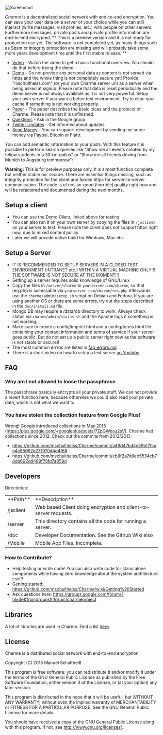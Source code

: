 ![Screenshot](https://raw.githubusercontent.com/mschultheiss/Charme/master/demo/vid.gif "Screenshot")

*﻿Charme* is a decentralized social network with end-to-end encryption. You can save your user data on a server of your choice while you can still interact (write messages, visit profiles, etc.) with people on other servers. Furthermore messages, private posts and private profile information are end-to-end encrypted. ** This is a preview version and it is not ready for production use yet.
The software is not completed yet, as many things such as Spam or integrity protection are missing and will probably take some more years development time until the first stable release. **

- [Video](https://www.youtube.com/watch?v=FwAmeVs_fJc&feature=youtu.be) - Watch the video to get a basic functional overview. You should do that before trying the demo.
- [Demo](http://mschultheiss.github.io/Charme/client/v1)  - Do not provide any personal data as content is not served via https and the whole thing is not completely secure yet! Provide "mschultheiss.com" (or your own Charme server url) as a server when being asked at signup. Please note that data is reset periodically and the demo server is not always available as it is not very powerful. Setup your own server if you want a better test environment. Try to clear your cache if something is not working properly.
- [Paper](https://rawgit.com/mschultheiss/Charme/master/doc/tex/main.pdf) - The paper describes the basic ideas and the protocol of Charme. Please note that it is unfinished.
- [Questions](https://groups.google.com/forum/?hl=de&fromgroups#!forum/charmeproject) - Ask in the Google group
- [Twitter Updates](https://twitter.com/m_schultheiss) - Get informed about updates
- [Send Money](http://mschultheiss.github.io/Charme/support.html) - You can support development by sending me some money via Paypal, Bitcoin or Flattr.


You can add semantic information to your posts. With this feature it is possible to perform search queries like "Show me all events created by my fellow students in a 30 km radius" or "Show me all friends driving from Munich to Augsburg tommorrow":

**Warning:** This is for preview purposes only. It is almost function complete but neither stable nor secure.
There are essential things missing, such as integrity protection for the client and forced https for server-to-server communication.
The code is of not-so-good (horrible) quality right now and will be refactored and documented during the next months.


## Setup a client
  * You can use the Demo Client, linked above for testing
  * You can also run it on your own server by copying the files in `/jsclient` on your server to test. Please note the client does not support https right now, due to mixed content policy.
  * Later we will provide native build for Windows, Mac etc.

## Setup a Server
 * IT IS RECOMMENDED TO SETUP SERVERS IN A CLOSED TEST ENVIRONMENT (INTRANET etc.) WITHIN A VIRTUAL MACHINE ONLY!!! THE SOFTWARE IS NOT SECURE AT THE MOMENT!!!
 * Setting up a server requires solid knowledge of GNU/Linux
 * Copy the files in `/server/charme` to `yourserver.com/charme`, so that req.php is accessable via `yourserver.com/charme/req.php`
 Afterwards use the `charme/admin/setup.sh` script on Debian and Fedora. If you are using another OS or there are some errors, try out the steps described in the `doc/install.md` file.
 * Mongo DB may require a /data/db directory to work. Always check status via `charme/admin/status.sh` and the Apache logs if something is not working.
 * Make sure to create a config/imprint.html and a config/terms.html file containing your contact information and terms of service if your server goes public. But do not set up a public server right now as the software is not stable or secure!!
 * The most common errros are listed in <a href="/doc/faq_errors.md">faq_errors.md</a>.
 * There is a short video on how to setup a test server [on Youtube](https://www.youtube.com/watch?v=UD0n1dnh57k)



## FAQ

### Why am I not allowed to loose the passphrase
The passphrase basically encrypts all your private stuff. We can not provide a revert function here, because otherwise we could also read your private data, which is not what we want to.

### You have stolen the collection feature from Google Plus!
Wrong! Google introduced collections in May 2015 (https://plus.google.com/+googleplus/posts/7ZpGWeou2sV).
Charme had collections since 2012. Check out the commits from 2012/2013:
* https://github.com/mschultheiss/Charme/commit/a46d47bd4c59bf7fcae4c85992d271970d4e4f68
* https://github.com/mschultheiss/Charme/commit/eb8f2a7d8eb5534cb76db692dd489f78fd7a859d





## Developers
Directories:

<table>
  <tr>
  <td>**Path**</td>
  <td>**Description**</td>
  </tr>
  <tr>
    <td>/jsclient</td>
    <td>Web based Client doing encryption and client-to-server requests.</td>
  </tr>
  <tr>
    <td>/server</td>
    <td>This directory contains all the code for running a server.</td>
  </tr>
  <tr>
    <td>/doc</td>
    <td>Developer Documentation. See the Github Wiki also</td>
  </tr>
  <tr>
    <td>/Mobile</td>
    <td>Mobile App Files. Incomplete.</td>
  </tr>
</table>



### How to Contribute?

* Help testing or write code! You can also write code for stand alone components while having zero knowledge about the system architecture itself!
* Getting started: https://github.com/mschultheiss/Charme/wiki/Getting%20Started
* Ask questions here: https://groups.google.com/forum/?hl=de&fromgroups#!forum/charmeproject




## Libraries
 A lot of libraries are used in Charme. Find a list <a href="/doc/libraries.md">here</a>.


## License
Charme is a distributed social network with end-to-end encryption

Copyright (C) 2015 Manuel Schultheiß

This program is free software: you can redistribute it and/or modify
it under the terms of the GNU General Public License as published by
the Free Software Foundation, either version 3 of the License, or
(at your option) any later version.

This program is distributed in the hope that it will be useful,
but WITHOUT ANY WARRANTY; without even the implied warranty of
MERCHANTABILITY or FITNESS FOR A PARTICULAR PURPOSE.  See the
GNU General Public License for more details.

You should have received a copy of the GNU General Public License
along with this program.  If not, see <http://www.gnu.org/licenses/>.
